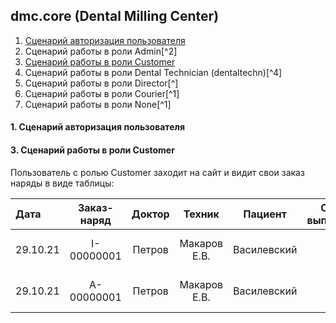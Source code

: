 ## dmc.core (Dental Milling Center)
1. [Сценарий авторизация пользователя](####1-script-auth-user)
2. Сценарий работы в роли Admin[^2]
3. [Сценарий работы в роли Customer](####2-script-customer)
4. Сценарий работы в роли Dental Technician (dentaltechn)[^4]
5. Сценарий работы в роли Director[^]
6. Сценарий работы в роли Courier[^1]
7. Сценарий работы в роли None[^1]

#### 1. Сценарий авторизация пользователя


#### 3. Сценарий работы в роли Customer
Пользователь с ролью Customer заходит на сайт и видит свои заказ наряды в виде таблицы:

   Дата  | Заказ-наряд |   Доктор   |     Техник    |   Пациент   | Статус выполнения | Статус оплаты | Статус доставки |    Сумма    
:--------|:-----------:|:----------:|:-------------:|:-----------:|:-----------------:|:-------------:|:---------------:|------------:
29.10.21 | I-00000001  |   Петров   |  Макаров Е.В. | Василевский |       true        |      true     |      false      | 30 000, 00 
29.10.21 | A-00000001  |   Петров   |  Макаров Е.В. | Василевский |       true        |      false    |      true       | 25 000, 00 